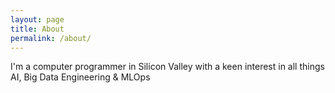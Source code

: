 ```yaml
---
layout: page
title: About
permalink: /about/
---
```


I'm a computer programmer in Silicon Valley with a keen interest in all things AI, Big Data Engineering & MLOps
